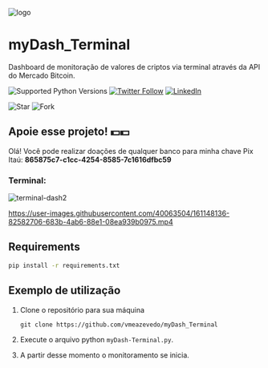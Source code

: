 ![logo](https://user-images.githubusercontent.com/40063504/160647493-057abc2c-12a3-4b25-91d5-20484834bd85.svg)
# myDash_Terminal
Dashboard de monitoração de valores de criptos via terminal através da API do Mercado Bitcoin.

  
![Supported Python Versions](https://img.shields.io/pypi/pyversions/rich/10.11.0) [![Twitter Follow](https://img.shields.io/twitter/follow/vmeazevedo.svg?style=social)](https://twitter.com/vmeazevedo) [![LinkedIn](https://img.shields.io/badge/LinkedIn-Vinícius_Azevedo%20-blue)](https://www.linkedin.com/in/vin%C3%ADcius-azevedo-45180ab2/)

![Star](https://img.shields.io/github/stars/vmeazevedo/myDash_Terminal?style=social)
![Fork](https://img.shields.io/github/forks/vmeazevedo/myDash_Terminal?label=Fork&style=social)
   
## Apoie esse projeto! 💵💵
Olá!
Você pode realizar doações de qualquer banco para minha chave Pix Itaú: **865875c7-c1cc-4254-8585-7c1616dfbc59**


### Terminal:
![terminal-dash2](https://user-images.githubusercontent.com/40063504/161148090-502e5a06-0315-4df2-a766-6a57be5b4062.png)



https://user-images.githubusercontent.com/40063504/161148136-82582706-683b-4ab6-88e1-08ea939b0975.mp4



## Requirements

```sh
pip install -r requirements.txt
```

## Exemplo de utilização

1. Clone o repositório para sua máquina

   ``
   git clone https://github.com/vmeazevedo/myDash_Terminal
   ``
2. Execute o arquivo python ``myDash-Terminal.py``.

3. A partir desse momento o monitoramento se inicia.
